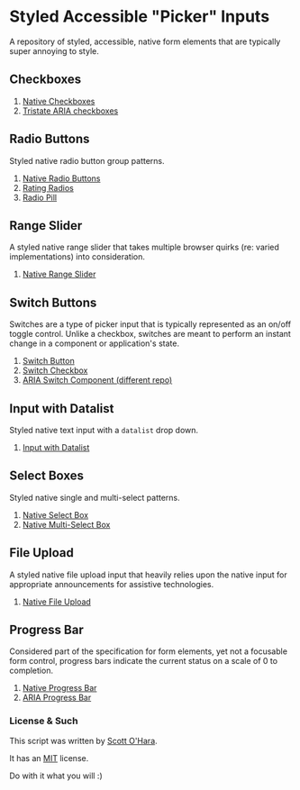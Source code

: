 # Styled Accessible "Picker" Inputs
A repository of styled, accessible, native form elements that are typically super annoying to style.  


## Checkboxes
1. [Native Checkboxes](#src/native-checkbox)
2. [Tristate ARIA checkboxes](#src/aria-checkboxes)  


## Radio Buttons
Styled native radio button group patterns.  
1. [Native Radio Buttons](src/native-radio)  
2. [Rating Radios](src/native-radio--rating)  
3. [Radio Pill](src/native-radio--pill)  


## Range Slider
A styled native range slider that takes multiple browser quirks (re: varied implementations) into consideration.  
1. [Native Range Slider](src/native-range)  


## Switch Buttons  
Switches are a type of picker input that is typically represented as an on/off toggle control.  Unlike a checkbox, switches are meant to perform an instant change in a component or application's state.  
1. [Switch Button](src/switch--button/)
2. [Switch Checkbox](src/switch--checkbox/)
3. [ARIA Switch Component (different repo)](https://scottaohara.github.io/aria-switch-button/)


## Input with Datalist
Styled native text input with a `datalist` drop down.
1. [Input with Datalist](#src/native-datalist)  

## Select Boxes
Styled native single and multi-select patterns.  
1. [Native Select Box](src/native-select)  
2. [Native Multi-Select Box](src/native-select--multi)  


## File Upload
A styled native file upload input that heavily relies upon the native input for appropriate announcements for assistive technologies.  
1. [Native File Upload](src/native-file)  


## Progress Bar
Considered part of the specification for form elements, yet not a focusable form control, progress bars indicate the current status on a scale of 0 to completion.
1. [Native Progress Bar](#src/native-progress)  
2. [ARIA Progress Bar](#src/aria-progress)


### License & Such
This script was written by [Scott O'Hara](https://twitter.com/scottohara).

It has an [MIT](https://github.com/scottaohara/accessible-components/blob/master/LICENSE.md) license.

Do with it what you will :)

